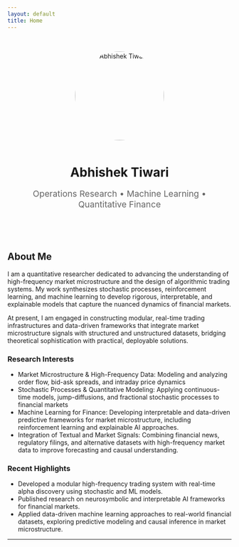 ```yaml
---
layout: default
title: Home
---
```


<div class="hero-section" style="text-align: center; padding: 2rem 0;">
  <img src="/assets/profile.jpg" alt="Abhishek Tiwari" style="border-radius: 50%; width: 200px; height: 200px; object-fit: cover; margin-bottom: 1rem;">
  <h1>Abhishek Tiwari</h1>
  <p style="font-size: 1.2rem; color: #666; margin-bottom: 2rem;">Operations Research • Machine Learning • Quantitative Finance</p>
</div>

## About Me

I am a quantitative researcher dedicated to advancing the understanding of high-frequency market microstructure and the design of algorithmic trading systems. My work synthesizes stochastic processes, reinforcement learning, and machine learning to develop rigorous, interpretable, and explainable models that capture the nuanced dynamics of financial markets.

At present, I am engaged in constructing modular, real-time trading infrastructures and data-driven frameworks that integrate market microstructure signals with structured and unstructured datasets, bridging theoretical sophistication with practical, deployable solutions.

### Research Interests
- Market Microstructure & High-Frequency Data: Modeling and analyzing order flow, bid-ask spreads, and intraday price dynamics
- Stochastic Processes & Quantitative Modeling: Applying continuous-time models, jump-diffusions, and fractional stochastic processes to financial markets
- Machine Learning for Finance: Developing interpretable and data-driven predictive frameworks for market microstructure, including reinforcement learning and explainable AI approaches.
- Integration of Textual and Market Signals: Combining financial news, regulatory filings, and alternative datasets with high-frequency market data to improve forecasting and causal understanding.

### Recent Highlights
- Developed a modular high-frequency trading system with real-time alpha discovery using stochastic and ML models.
- Published research on neurosymbolic and interpretable AI frameworks for financial markets.
- Applied data-driven machine learning approaches to real-world financial datasets, exploring predictive modeling and causal inference in market microstructure.

---
